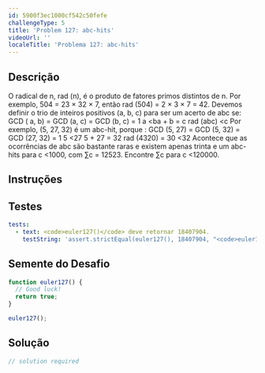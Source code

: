 ```yaml
---
id: 5900f3ec1000cf542c50fefe
challengeType: 5
title: 'Problem 127: abc-hits'
videoUrl: ''
localeTitle: 'Problema 127: abc-hits'
---
```


## Descrição
<section id="description"> O radical de n, rad (n), é o produto de fatores primos distintos de n. Por exemplo, 504 = 23 × 32 × 7, então rad (504) = 2 × 3 × 7 = 42. Devemos definir o trio de inteiros positivos (a, b, c) para ser um acerto de abc se: GCD ( a, b) = GCD (a, c) = GCD (b, c) = 1 a &lt;ba + b = c rad (abc) &lt;c Por exemplo, (5, 27, 32) é um abc-hit, porque : GCD (5, 27) = GCD (5, 32) = GCD (27, 32) = 1 5 &lt;27 5 + 27 = 32 rad (4320) = 30 &lt;32 Acontece que as ocorrências de abc são bastante raras e existem apenas trinta e um abc-hits para c &lt;1000, com ∑c = 12523. Encontre ∑c para c &lt;120000. </section>

## Instruções
<section id="instructions">
</section>

## Testes
<section id='tests'>

```yml
tests:
  - text: <code>euler127()</code> deve retornar 18407904.
    testString: 'assert.strictEqual(euler127(), 18407904, "<code>euler127()</code> should return 18407904.");'

```

</section>

## Semente do Desafio
<section id='challengeSeed'>

<div id='js-seed'>

```js
function euler127() {
  // Good luck!
  return true;
}

euler127();

```

</div>



</section>

## Solução
<section id='solution'>

```js
// solution required
```
</section>
